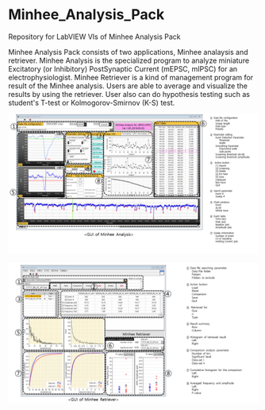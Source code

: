 # Minhee_Analysis_Pack
 Repository for LabVIEW VIs of Minhee Analysis Pack
 
 Minhee Analysis Pack consists of two applications, Minhee analaysis and retriever. Minhee Analysis is the specialized program to analyze miniature Excitatory (or Inhibitory) PostSynaptic Current (mEPSC, mIPSC) for an electrophysiologist. Minhee Retriever is a kind of management program for result of the Minhee analysis. Users are able to average and visualize the results by using the retriever. User also can do hypothesis testing such as student's T-test or Kolmogorov-Smirnov (K-S) test.   

![alt text](https://github.com/parkgilbong/Minhee_Analysis_Pack/blob/master/Minhee%20Analysis/Screenshot%20of%20Minhee%20Analysis.png)

![alt text](https://github.com/parkgilbong/Minhee_Analysis_Pack/blob/master/Minhee%20Retriever/Screenshot%20of%20Minhee%20Retriever.png)
